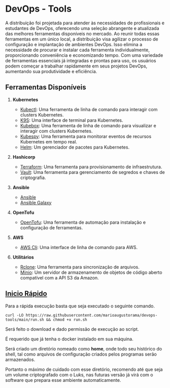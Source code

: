 # DevOps - Tools

A distribuição foi projetada para atender às necessidades de profissionais e estudantes de DevOps, oferecendo uma seleção abrangente e atualizada das melhores ferramentas disponíveis no mercado. Ao reunir todas essas ferramentas em um único local, a distribuição visa agilizar o processo de configuração e implantação de ambientes DevOps. Isso elimina a necessidade de procurar e instalar cada ferramenta individualmente, proporcionando conveniência e economizando tempo. Com uma variedade de ferramentas essenciais já integradas e prontas para uso, os usuários podem começar a trabalhar rapidamente em seus projetos DevOps, aumentando sua produtividade e eficiência.


## Ferramentas Disponíveis

1. **Kubernetes**
   - [Kubectl](https://kubernetes.io/pt-br/docs/tasks/tools/install-kubectl-linux/): Uma ferramenta de linha de comando para interagir com clusters Kubernetes.
   - [K9S](https://k9scli.io/): Uma interface de terminal para Kubernetes.
   - [Kubebox](https://github.com/astefanutti/kubebox): Uma ferramenta de linha de comando para visualizar e interagir com clusters Kubernetes.
   - [Kubespy](https://github.com/pulumi/kubespy): Uma ferramenta para monitorar eventos de recursos Kubernetes em tempo real.
   - [Helm](https://helm.sh/): Um gerenciador de pacotes para Kubernetes.

2. **Hashicorp**
   - [Terraform](https://www.terraform.io/): Uma ferramenta para provisionamento de infraestrutura.
   - [Vault](https://www.vaultproject.io/): Uma ferramenta para gerenciamento de segredos e chaves de criptografia.

3. **Ansible**
   - [Ansible](https://www.ansible.com/) 
   - [Ansible Galaxy](https://galaxy.ansible.com/ui/)
4. **OpenTofu**
   - [OpenTofu](https://opentofu.org/): Uma ferramenta de automação para instalação e configuração de ferramentas.

5. **AWS**
   - [AWS Cli](https://aws.amazon.com/pt/cli/): Uma interface de linha de comando para AWS.

6. **Utilitários**
   - [Rclone](https://rclone.org/): Uma ferramenta para sincronização de arquivos.
   - [Minio](https://min.io/): Um servidor de armazenamento de objetos de código aberto compatível com a API S3 da Amazon.


## [Inicio Rápido](#quick-start)

Para a rápida execução basta que seja executado o seguinte comando.

```
curl -LO https://raw.githubusercontent.com/marioaugustorama/devops-tools/main/run.sh && chmod +x run.sh
```

Será feito o download e dado permissão de execução ao script.

É requerido que já tenha o docker instalado em sua máquina.

Será criado um diretório nomeado como **home**, onde todo seu histórico do shell, tal como arquivos de configuração criados pelos programas serão armazenados.

Portanto o máximo de cuidado com esse diretório, recomendo até que seja um volume criptografado com o Luks, nas futuras versão já virá com o software que prepara esse ambiente automaticamente.
